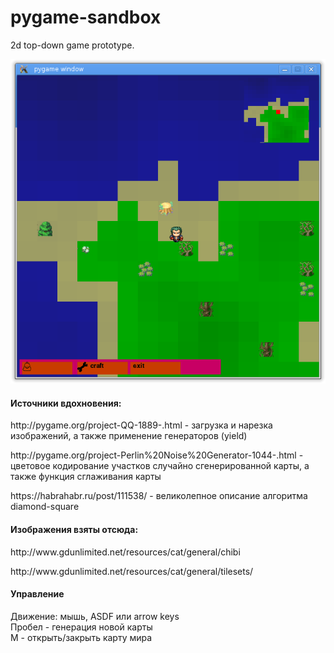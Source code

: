 # pygame-sandbox
2d top-down game prototype. 

<img src="https://github.com/YushkinaS/pygame-sandbox/blob/master/screenshot1.png">

<h4>Источники вдохновения:</h4>
<p>http://pygame.org/project-QQ-1889-.html - загрузка и нарезка изображений, а также применение генераторов (yield) </p>
<p>http://pygame.org/project-Perlin%20Noise%20Generator-1044-.html - цветовое кодирование участков случайно сгенерированной карты, а также функция сглаживания карты </p>
https://habrahabr.ru/post/111538/ - великолепное описание алгоритма diamond-square

<h4>Изображения взяты отсюда:</h4>
<p>http://www.gdunlimited.net/resources/cat/general/chibi</p>
<p>http://www.gdunlimited.net/resources/cat/general/tilesets/</p>

<h4>Управление</h4>
Движение: мышь, ASDF или arrow keys<br>
Пробел - генерация новой карты<br>
M - открыть/закрыть карту мира<br>
